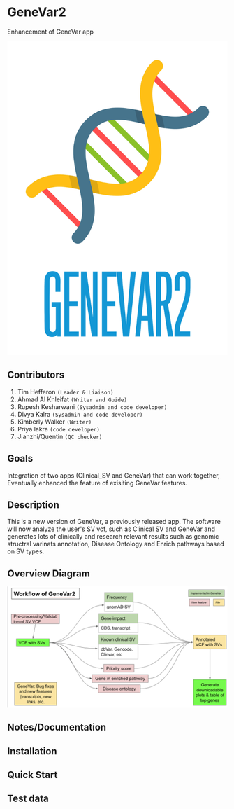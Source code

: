 # GeneVar2

Enhancement of GeneVar app

![](logo_GeneVar2.jpg)

## Contributors

1. Tim Hefferon `(Leader & Liaison)`
2. Ahmad Al Khleifat `(Writer and Guide)`
3. Rupesh Kesharwani `(Sysadmin and code developer)`
4. Divya Kalra `(Sysadmin and code developer)`
5. Kimberly Walker `(Writer)`
6. Priya lakra `(code developer)`
7. Jianzhi/Quentin `(QC checker)` 


## Goals

Integration of two apps (Clinical_SV and GeneVar) that can work together, Eventually enhanced the feature of exisiting GeneVar features.


## Description

This is a new version of GeneVar, a previously released app. The software will now analyze the user's SV vcf, such as Clinical SV and GeneVar and generates lots of clinically and research relevant results such as genomic structral varinats annotation, Disease Ontology and Enrich pathways based on SV types.


## Overview Diagram

![](GeneVar2-workflow.png)


## Notes/Documentation



## Installation



## Quick Start



## Test data


